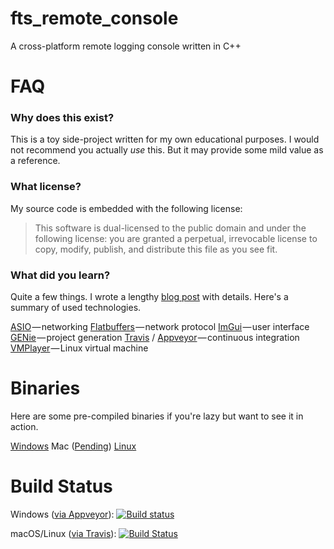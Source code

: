 fts_remote_console
===

A cross-platform remote logging console written in C++

FAQ
===

### Why does this exist?
This is a toy side-project written for my own educational purposes. I would not recommend you actually *use* this. But it may provide some mild value as a reference.

### What license?
My source code is embedded with the following license:

> This software is dual-licensed to the public domain and under the following license: you are granted a perpetual, irrevocable license to copy, modify, publish, and distribute this file as you see fit.

### What did you learn?

Quite a few things. I wrote a lengthy [blog post](https://blog.forrestthewoods.com/writing-a-cross-platform-remote-logging-console-in-c-f2e22d3fee5e) with details. Here's a summary of used technologies.

[ASIO](http://think-async.com/) — networking
[Flatbuffers](https://github.com/google/flatbuffers) — network protocol
[ImGui](https://github.com/ocornut/imgui) — user interface
[GENie](https://github.com/bkaradzic/GENie) — project generation
[Travis](https://travis-ci.org/forrestthewoods/fts_remote_console) / [Appveyor](https://ci.appveyor.com/project/forrestthewoods/fts-remote-console) — continuous integration
[VMPlayer](http://www.vmware.com/products/player/playerpro-evaluation.html) — Linux virtual machine


Binaries
===

Here are some pre-compiled binaries if you're lazy but want to see it in action.

[Windows](https://s3.amazonaws.com/forrestthewoods.binaries/fts_remote_console/fts_remote_console_windows_vs2015.zip)
Mac ([Pending](https://github.com/forrestthewoods/fts_remote_console/issues/10))
[Linux](https://s3.amazonaws.com/forrestthewoods.binaries/fts_remote_console/fts_remote_console_windows_linux.zip)

Build Status
===
Windows ([via Appveyor](https://www.appveyor.com/)): [![Build status](https://ci.appveyor.com/api/projects/status/n791a0uxq3layhm3?svg=true)](https://ci.appveyor.com/project/forrestthewoods/fts-remote-console)

macOS/Linux ([via Travis](https://travis-ci.org/)):  [![Build Status](https://travis-ci.org/forrestthewoods/fts_remote_console.svg?branch=master)](https://travis-ci.org/forrestthewoods/fts_remote_console)